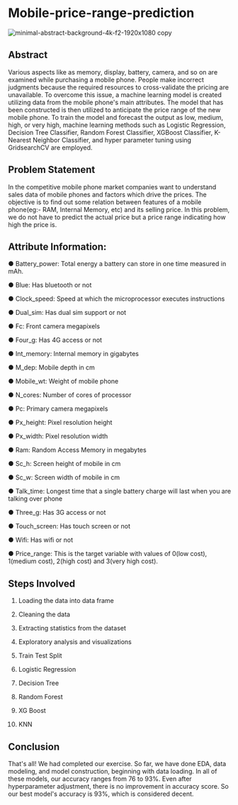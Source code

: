 # Mobile-price-range-prediction
![minimal-abstract-background-4k-f2-1920x1080 copy](https://github.com/Karantiwari307/Mobile-price-range-prediction/assets/111437123/ecc8f79c-a922-4d72-8a2c-cd6deb3051f4)

## Abstract
Various aspects like as memory, display, battery, camera, and so on are examined while purchasing a mobile phone. People make incorrect judgments because the required resources to cross-validate the pricing are unavailable. To overcome this issue, a machine learning model is created utilizing data from the mobile phone's main attributes. The model that has been constructed is then utilized to anticipate the price range of the new mobile phone. To train the model and forecast the output as low, medium, high, or very high, machine learning methods such as Logistic Regression, Decision Tree Classifier, Random Forest Classifier, XGBoost Classifier, K-Nearest Neighbor Classifier, and hyper parameter tuning using GridsearchCV are employed.

## Problem Statement
In the competitive mobile phone market companies want to understand sales data of mobile phones and factors which drive the prices. The objective is to find out some relation between features of a mobile phone(eg:- RAM, Internal Memory, etc) and its selling price. In this problem, we do not have to predict the actual price but a price range indicating how high the price is.


## Attribute Information:
● Battery_power: Total energy a battery can store in one time measured in mAh.

● Blue: Has bluetooth or not

● Clock_speed: Speed at which the microprocessor executes instructions

● Dual_sim: Has dual sim support or not

● Fc: Front camera megapixels

● Four_g: Has 4G access or not

● Int_memory: Internal memory in gigabytes

● M_dep: Mobile depth in cm

● Mobile_wt: Weight of mobile phone

● N_cores: Number of cores of processor

● Pc: Primary camera megapixels

● Px_height: Pixel resolution height

● Px_width: Pixel resolution width

● Ram: Random Access Memory in megabytes

● Sc_h: Screen height of mobile in cm

● Sc_w: Screen width of mobile in cm

● Talk_time: Longest time that a single battery charge will last when you are talking over phone

● Three_g: Has 3G access or not

● Touch_screen: Has touch screen or not

● Wifi: Has wifi or not

● Price_range: This is the target variable with values of 0(low cost), 1(medium
cost), 2(high cost) and 3(very high cost).


## Steps Involved

1. Loading the data into data frame

2. Cleaning the data

3. Extracting statistics from the dataset

4. Exploratory analysis and visualizations

5. Train Test Split

6. Logistic Regression

7. Decision Tree

8. Random Forest

9. XG Boost

10. KNN

## Conclusion
That's all! We had completed our exercise.
So far, we have done EDA, data modeling, and model construction, beginning with data loading.
In all of these models, our accuracy ranges from 76 to 93%.
Even after hyperparameter adjustment, there is no improvement in accuracy score. So our best model's accuracy is 93%, which is considered decent.
